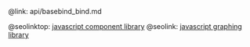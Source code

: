 @link: api/basebind_bind.md

@seolinktop: [javascript component library](https://webix.com)
@seolink: [javascript graphing library](https://webix.com/widget/charts/)